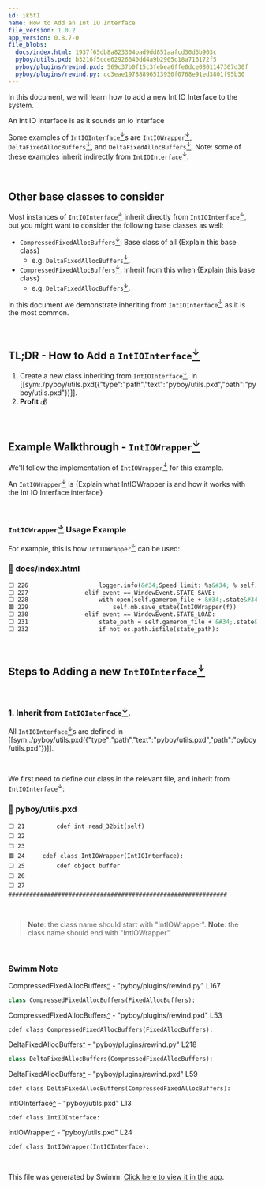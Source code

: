 ```yaml
---
id: ik5t1
name: How to Add an Int IO Interface
file_version: 1.0.2
app_version: 0.8.7-0
file_blobs:
  docs/index.html: 1937f65db8a823304bad9dd851aafcd30d3b903c
  pyboy/utils.pxd: b3216f5cce62926640dd4a9b2905c18a716172f5
  pyboy/plugins/rewind.pxd: 569c37b0f15c3febea6ffe0dce0801147367d30f
  pyboy/plugins/rewind.py: cc3eae19788896513930f0768e91ed3801f95b30
---
```


In this document, we will learn how to add a new Int IO Interface to the system.

An Int IO Interface is as it sounds an io interface

Some examples of `IntIOInterface`[<sup id="2szwhr">↓</sup>](#f-2szwhr)s are `IntIOWrapper`[<sup id="Z2t9QTG">↓</sup>](#f-Z2t9QTG), `DeltaFixedAllocBuffers`[<sup id="Z147wR9">↓</sup>](#f-Z147wR9), and `DeltaFixedAllocBuffers`[<sup id="15uL3c">↓</sup>](#f-15uL3c). Note: some of these examples inherit indirectly from `IntIOInterface`[<sup id="2szwhr">↓</sup>](#f-2szwhr).

<br/>

## Other base classes to consider
Most instances of `IntIOInterface`[<sup id="2szwhr">↓</sup>](#f-2szwhr) inherit directly from `IntIOInterface`[<sup id="2szwhr">↓</sup>](#f-2szwhr), but you might want to consider the following base classes as well:

- `CompressedFixedAllocBuffers`[<sup id="Z5nIji">↓</sup>](#f-Z5nIji): Base class of all {Explain this base class}
    - e.g. `DeltaFixedAllocBuffers`[<sup id="Z147wR9">↓</sup>](#f-Z147wR9).
- `CompressedFixedAllocBuffers`[<sup id="tyH1F">↓</sup>](#f-tyH1F): Inherit from this when {Explain this base class}
    - e.g. `DeltaFixedAllocBuffers`[<sup id="15uL3c">↓</sup>](#f-15uL3c).

In this document we demonstrate inheriting from `IntIOInterface`[<sup id="2szwhr">↓</sup>](#f-2szwhr) as it is the most common.

<br/>

## TL;DR - How to Add a `IntIOInterface`[<sup id="2szwhr">↓</sup>](#f-2szwhr)

1. Create a new class inheriting from `IntIOInterface`[<sup id="2szwhr">↓</sup>](#f-2szwhr)&nbsp;
in [[sym:./pyboy/utils.pxd({"type":"path","text":"pyboy/utils.pxd","path":"pyboy/utils.pxd"})]].
4. **Profit** 💰

<br/>

## Example Walkthrough - `IntIOWrapper`[<sup id="Z2t9QTG">↓</sup>](#f-Z2t9QTG)
We'll follow the implementation of `IntIOWrapper`[<sup id="Z2t9QTG">↓</sup>](#f-Z2t9QTG) for this example.

An `IntIOWrapper`[<sup id="Z2t9QTG">↓</sup>](#f-Z2t9QTG) is {Explain what IntIOWrapper is and how it works with the Int IO Interface interface}

<br/>

### `IntIOWrapper`[<sup id="Z2t9QTG">↓</sup>](#f-Z2t9QTG) Usage Example
For example, this is how `IntIOWrapper`[<sup id="Z2t9QTG">↓</sup>](#f-Z2t9QTG) can be used:
<!-- NOTE-swimm-snippet: the lines below link your snippet to Swimm -->
### 📄 docs/index.html
```html
⬜ 226                    logger.info(&#34;Speed limit: %s&#34; % self.target_emulationspeed)
⬜ 227                elif event == WindowEvent.STATE_SAVE:
⬜ 228                    with open(self.gamerom_file + &#34;.state&#34;, &#34;wb&#34;) as f:
🟩 229                        self.mb.save_state(IntIOWrapper(f))
⬜ 230                elif event == WindowEvent.STATE_LOAD:
⬜ 231                    state_path = self.gamerom_file + &#34;.state&#34;
⬜ 232                    if not os.path.isfile(state_path):
```

<br/>

## Steps to Adding a new `IntIOInterface`[<sup id="2szwhr">↓</sup>](#f-2szwhr)

<br/>

### 1\. Inherit from `IntIOInterface`[<sup id="2szwhr">↓</sup>](#f-2szwhr).
All `IntIOInterface`[<sup id="2szwhr">↓</sup>](#f-2szwhr)s are defined in [[sym:./pyboy/utils.pxd({"type":"path","text":"pyboy/utils.pxd","path":"pyboy/utils.pxd"})]].

<br/>

We first need to define our class in the relevant file, and inherit from `IntIOInterface`[<sup id="2szwhr">↓</sup>](#f-2szwhr):
<!-- NOTE-swimm-snippet: the lines below link your snippet to Swimm -->
### 📄 pyboy/utils.pxd
```cython
⬜ 21         cdef int read_32bit(self)
⬜ 22     
⬜ 23     
🟩 24     cdef class IntIOWrapper(IntIOInterface):
⬜ 25         cdef object buffer
⬜ 26     
⬜ 27     ##############################################################
```

<br/>

> **Note**: the class name should start with "IntIOWrapper".
> **Note**: the class name should end with "IntIOWrapper".

<br/>

<!-- THIS IS AN AUTOGENERATED SECTION. DO NOT EDIT THIS SECTION DIRECTLY -->
### Swimm Note

<span id="f-tyH1F">CompressedFixedAllocBuffers</span>[^](#tyH1F) - "pyboy/plugins/rewind.py" L167
```python
class CompressedFixedAllocBuffers(FixedAllocBuffers):
```

<span id="f-Z5nIji">CompressedFixedAllocBuffers</span>[^](#Z5nIji) - "pyboy/plugins/rewind.pxd" L53
```cython
cdef class CompressedFixedAllocBuffers(FixedAllocBuffers):
```

<span id="f-15uL3c">DeltaFixedAllocBuffers</span>[^](#15uL3c) - "pyboy/plugins/rewind.py" L218
```python
class DeltaFixedAllocBuffers(CompressedFixedAllocBuffers):
```

<span id="f-Z147wR9">DeltaFixedAllocBuffers</span>[^](#Z147wR9) - "pyboy/plugins/rewind.pxd" L59
```cython
cdef class DeltaFixedAllocBuffers(CompressedFixedAllocBuffers):
```

<span id="f-2szwhr">IntIOInterface</span>[^](#2szwhr) - "pyboy/utils.pxd" L13
```cython
cdef class IntIOInterface:
```

<span id="f-Z2t9QTG">IntIOWrapper</span>[^](#Z2t9QTG) - "pyboy/utils.pxd" L24
```cython
cdef class IntIOWrapper(IntIOInterface):
```

<br/>

This file was generated by Swimm. [Click here to view it in the app](https://swimm-web-app.web.app/repos/Z2l0aHViJTNBJTNBUHlCb3klM0ElM0FnaWxhZG5hdm90/docs/ik5t1).